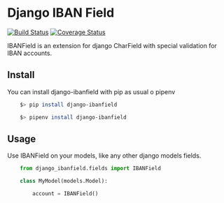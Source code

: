 # Django IBAN Field
[![Build Status](https://travis-ci.org/KeoH/django-ibanfield.svg?branch=master)](https://travis-ci.org/KeoH/django-ibanfield)
[![Coverage Status](https://coveralls.io/repos/github/KeoH/django-ibanfield/badge.svg?branch=master)](https://coveralls.io/github/KeoH/django-ibanfield?branch=master)

IBANField is an extension for django CharField with special validation for IBAN accounts.

## Install

You can install django-ibanfield with pip as usual o pipenv

```bash
    $> pip install django-ibanfield
```

```bash
    $> pipenv install django-ibanfield
```

## Usage

Use IBANField on your models, like any other django models fields.

```python
    from django_ibanfield.fields import IBANField

    class MyModel(models.Model):

        account = IBANField()
```
